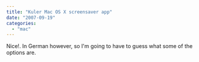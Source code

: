 ```yaml
---
title: "Kuler Mac OS X screensaver app"
date: "2007-09-19"
categories: 
  - "mac"
---
```


Nice!. In German however, so I'm going to have to guess what some of the options are.
